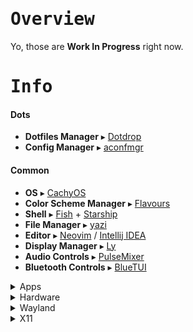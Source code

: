 # <samp> Overview </samp>

Yo, those are **Work In Progress** right now.

# <samp> Info </samp>

#### Dots
- **Dotfiles Manager** ▸ [Dotdrop](https://github.com/deadc0de6/dotdrop)
- **Config Manager** ▸ [aconfmgr](https://github.com/CyberShadow/aconfmgr)

#### Common
- **OS** ▸ [CachyOS](https://wiki.cachyos.org/)
- **Color Scheme Manager** ▸ [Flavours](https://github.com/Misterio77/flavours)
- **Shell** ▸ [Fish](https://fishshell.com/) + [Starship](https://starship.rs/)
- **File Manager** ▸ [yazi](https://yazi-rs.github.io/)
- **Editor** ▸ [Neovim](https://neovim.io/) / [Intellij IDEA](https://www.jetbrains.com/idea)
- **Display Manager** ▸ [Ly](https://github.com/fairyglade/ly)
- **Audio Controls** ▸ [PulseMixer](https://github.com/GeorgeFilipkin/pulsemixer)
- **Bluetooth Controls** ▸ [BlueTUI](https://github.com/pythops/bluetui)

<details>
<summary>Apps</summary>
<br/>

- **Discord** ▸ [Vesktop](https://github.com/Vencord/Vesktop) <small> ◂ [theme](TODO)</small> 
- **Spotify** ▸ [Spicetify](https://spicetify.app/) <small> ◂ [theme](TODO)</small> 

</details>

<details>
<summary>Hardware</summary>
<br/>

- **CPU** ▸ [auto-cpufreq](https://github.com/AdnanHodzic/auto-cpufreq)
- **Disk Usage** ▸ [dua-cli](https://github.com/Byron/dua-cli)
- **Disk Manager** ▸ [GParted](https://gparted.org/download.php)

</details>

<details>
<summary>Wayland</summary>
<br/>

- **WM** ▸ [Hyprland](https://hyprland.org/)
- **Widgets** ▸ [ags](https://github.com/Aylur/ags)
- **Runner** ▸ [walker](https://github.com/abenz1267/walker)
- **Screenshots** ▸ [Grim](https://sr.ht/~emersion/grim/) + [Slurp](https://github.com/emersion/slurp)
- **Wallpapers** ▸ [swww](https://github.com/LGFae/swww)

</details>

<details>
<summary>X11</summary>
<br/>

- **WM** ▸ [i3](https://i3wm.org/)
- **Bar** ▸ [Polybar](https://github.com/polybar/polybar)

</details>
